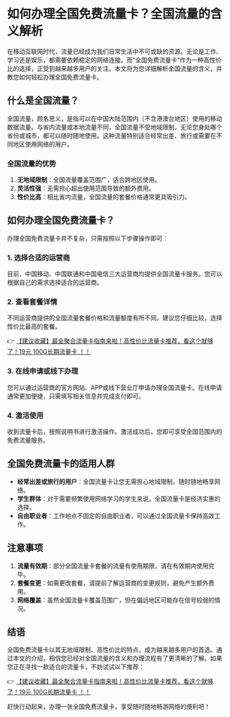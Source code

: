# 如何办理全国免费流量卡？全国流量的含义解析

在移动互联网时代，流量已经成为我们日常生活中不可或缺的资源。无论是工作、学习还是娱乐，都需要依赖稳定的网络连接。而“全国免费流量卡”作为一种高性价比的选择，正受到越来越多用户的关注。本文将为您详细解析全国流量的含义，并教您如何轻松办理全国免费流量卡。

## 什么是全国流量？

全国流量，顾名思义，是指可以在中国大陆范围内（不含港澳台地区）使用的移动数据流量。与省内流量或本地流量不同，全国流量不受地域限制，无论您身处哪个省份或城市，都可以随时随地使用。这种流量特别适合经常出差、旅行或需要在不同地区使用网络的用户。

### 全国流量的优势
1. **无地域限制**：全国流量覆盖范围广，适合跨地区使用。
2. **灵活性强**：无需担心超出使用范围导致的额外费用。
3. **性价比高**：相比省内流量，全国流量的套餐价格通常更具吸引力。

## 如何办理全国免费流量卡？

办理全国免费流量卡并不复杂，只需按照以下步骤操作即可：

### 1. 选择合适的运营商
目前，中国移动、中国联通和中国电信三大运营商均提供全国流量卡服务。您可以根据自己的需求选择适合的运营商。

### 2. 查看套餐详情
不同运营商提供的全国流量套餐价格和流量额度有所不同。建议您仔细比较，选择性价比最高的套餐。

👉 [【建议收藏】最全聚合流量卡指南来啦！高性价比流量卡推荐，看这个就够了！19元 100G长期流量卡 ！！](https://bit.ly/Liuliangka)

### 3. 在线申请或线下办理
您可以通过运营商的官方网站、APP或线下营业厅申请办理全国流量卡。在线申请通常更加便捷，只需填写相关信息并完成支付即可。

### 4. 激活使用
收到流量卡后，按照说明书进行激活操作。激活成功后，您即可享受全国范围内的免费流量服务。

## 全国免费流量卡的适用人群

- **经常出差或旅行的用户**：全国流量卡让您无需担心地域限制，随时随地畅享网络。
- **学生群体**：对于需要频繁使用网络学习的学生来说，全国流量卡是经济实惠的选择。
- **自由职业者**：工作地点不固定的自由职业者，可以通过全国流量卡保持高效工作。

## 注意事项

1. **流量有效期**：部分全国流量卡套餐的流量有使用期限，请在有效期内使用完毕。
2. **套餐变更**：如需更改套餐，请提前了解运营商的变更规则，避免产生额外费用。
3. **网络覆盖**：虽然全国流量卡覆盖范围广，但在偏远地区可能存在信号较弱的情况。

## 结语

全国免费流量卡以其无地域限制、高性价比的特点，成为越来越多用户的首选。通过本文的介绍，相信您已经对全国流量的含义和办理流程有了更清晰的了解。如果您正在寻找一款适合的流量卡，不妨试试以下推荐：

👉 [【建议收藏】最全聚合流量卡指南来啦！高性价比流量卡推荐，看这个就够了！19元 100G长期流量卡 ！！](https://bit.ly/Liuliangka)

赶快行动起来，办理一张全国免费流量卡，享受随时随地畅游网络的便利吧！